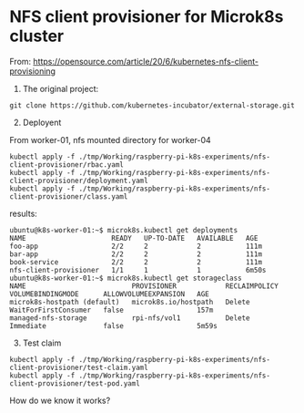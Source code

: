 # NFS client provisioner for Microk8s cluster

From:
    https://opensource.com/article/20/6/kubernetes-nfs-client-provisioning


1. The original project:
```
git clone https://github.com/kubernetes-incubator/external-storage.git
```
2. Deployent

From worker-01, nfs mounted directory for worker-04
```angular2html
kubectl apply -f ./tmp/Working/raspberry-pi-k8s-experiments/nfs-client-provisioner/rbac.yaml 
kubectl apply -f ./tmp/Working/raspberry-pi-k8s-experiments/nfs-client-provisioner/deployment.yaml 
kubectl apply -f ./tmp/Working/raspberry-pi-k8s-experiments/nfs-client-provisioner/class.yaml
```

results:
```
ubuntu@k8s-worker-01:~$ microk8s.kubectl get deployments
NAME                     READY   UP-TO-DATE   AVAILABLE   AGE
foo-app                  2/2     2            2           111m
bar-app                  2/2     2            2           111m
book-service             2/2     2            2           111m
nfs-client-provisioner   1/1     1            1           6m50s
ubuntu@k8s-worker-01:~$ microk8s.kubectl get storageclass
NAME                          PROVISIONER            RECLAIMPOLICY   VOLUMEBINDINGMODE      ALLOWVOLUMEEXPANSION   AGE
microk8s-hostpath (default)   microk8s.io/hostpath   Delete          WaitForFirstConsumer   false                  157m
managed-nfs-storage           rpi-nfs/vol1           Delete          Immediate              false                  5m59s
```

3. Test claim

```angular2html
kubectl apply -f ./tmp/Working/raspberry-pi-k8s-experiments/nfs-client-provisioner/test-claim.yaml
kubectl apply -f ./tmp/Working/raspberry-pi-k8s-experiments/nfs-client-provisioner/test-pod.yaml
```
How do we know it works?